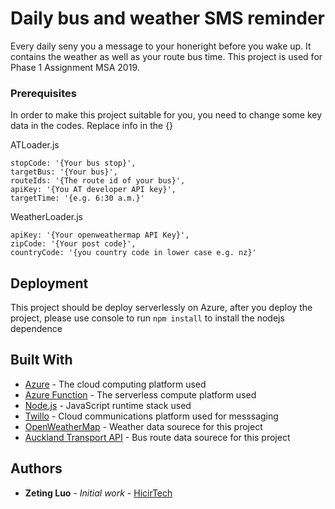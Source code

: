 # Daily bus and weather SMS reminder
Every daily seny you a message to your honeright before you wake up. It contains the weather as well as your route bus time. This project is used for Phase 1 Assignment MSA 2019. 

### Prerequisites
In order to make this project suitable for you, you need to change some key data in the codes. Replace info in the {}

ATLoader.js
```
stopCode: '{Your bus stop}',
targetBus: '{Your bus}',
routeIds: '{The route id of your bus}',
apiKey: '{You AT developer API key}',
targetTime: '{e.g. 6:30 a.m.}'
```

WeatherLoader.js
```
apiKey: '{Your openweathermap API Key}',
zipCode: '{Your post code}',
countryCode: '{you country code in lower case e.g. nz}'
```

## Deployment

This project should be deploy serverlessly on Azure, after you deploy the project, please use console to run `npm install` to install the nodejs dependence

## Built With

* [Azure](https://azure.microsoft.com/) - The cloud computing platform used
* [Azure Function](https://azure.microsoft.com/en-in/services/functions/) - The serverless compute platform used
* [Node.js](https://nodejs.org/) -  JavaScript runtime stack used
* [Twillo](https://twilio.com/) - Cloud communications platform used for messsaging
* [OpenWeatherMap](https://openweathermap.org/) - Weather data sourece for this project
* [Auckland Transport API](https://dev-portal.at.govt.nz/) - Bus route data sourece for this project

## Authors
* **Zeting Luo** - *Initial work* - [HicirTech](https://github.com/HicirTech)